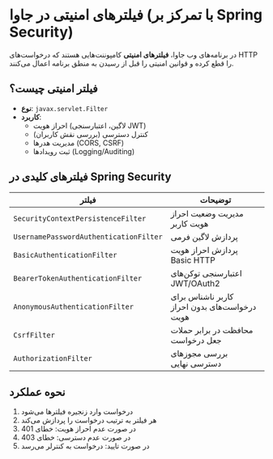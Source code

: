 # فیلترهای امنیتی در جاوا (با تمرکز بر Spring Security)

در برنامه‌های وب جاوا، **فیلترهای امنیتی** کامپوننت‌هایی هستند که درخواست‌های HTTP را قطع کرده و قوانین امنیتی را قبل از رسیدن به منطق برنامه اعمال می‌کنند.

## فیلتر امنیتی چیست؟

- **نوع**: `javax.servlet.Filter`
- **کاربرد**:
  - احراز هویت (لاگین، اعتبارسنجی JWT)
  - کنترل دسترسی (بررسی نقش کاربران)
  - مدیریت هدرها (CORS, CSRF)
  - ثبت رویدادها (Logging/Auditing)

## فیلترهای کلیدی در Spring Security

| فیلتر | توضیحات |
|-------|---------|
| `SecurityContextPersistenceFilter` | مدیریت وضعیت احراز هویت کاربر |
| `UsernamePasswordAuthenticationFilter` | پردازش لاگین فرمی |
| `BasicAuthenticationFilter` | پردازش احراز هویت Basic HTTP |
| `BearerTokenAuthenticationFilter` | اعتبارسنجی توکن‌های JWT/OAuth2 |
| `AnonymousAuthenticationFilter` | کاربر ناشناس برای درخواست‌های بدون احراز هویت |
| `CsrfFilter` | محافظت در برابر حملات جعل درخواست |
| `AuthorizationFilter` | بررسی مجوزهای دسترسی نهایی |

## نحوه عملکرد

1. درخواست وارد زنجیره فیلترها می‌شود
2. هر فیلتر به ترتیب درخواست را پردازش می‌کند
3. در صورت عدم احراز هویت: خطای 401
4. در صورت عدم دسترسی: خطای 403
5. در صورت تایید: درخواست به کنترلر می‌رسد

